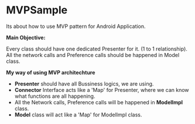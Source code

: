 # MVPSample
Its about how to use MVP pattern for Android Application. 

<b>Main Objective:</b><br/>

Every class should have one dedicated Presenter for it. (1 to 1 relationship).
All the network calls and Preference calls should be happened in Model class.

<b>My way of using MVP architechture</b>

* <b>Presenter</b> should have all Bussiness logics, we are using.
* <b>Connector</b> Interface acts like a 'Map' for Presenter, where we can know what functions are all happening. 
* All the Network calls, Preference calls will be happened in <b>ModelImpl</b> class.
* <b>Model</b> class will act like a 'Map' for ModelImpl class.

